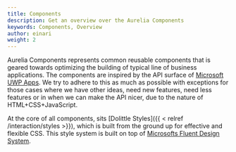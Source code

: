 ```yaml
---
title: Components
description: Get an overview over the Aurelia Components
keywords: Components, Overview
author: einari
weight: 2
---
```


Aurelia Components represents common reusable components that is geared towards
optimizing the building of typical line of business applications. The components
are inspired by the API surface of [Microsoft UWP Apps](https://docs.microsoft.com/en-us/windows/uwp/design/controls-and-patterns/).
We try to adhere to this as much as possible with exceptions for those cases where
we have other ideas, need new features, need less features or in when we can
make the API nicer, due to the nature of HTML+CSS+JavaScript.

At the core of all components, sits [Dolittle Styles]({{ < relref /interaction/styles >}}), which is built from the ground
up for effective and flexible CSS. This style system is built on top of
[Microsofts Fluent Design System](https://www.microsoft.com/design/fluent/).
